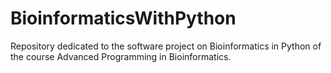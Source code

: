 # BioinformaticsWithPython
Repository dedicated to the software project on Bioinformatics in Python of the course Advanced Programming in Bioinformatics.
